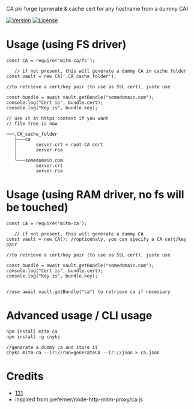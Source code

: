 CA pki forge (generate & cache cert for any hostname from a dummy CA)


[![Version](https://img.shields.io/npm/v/mitm-ca.svg)](https://www.npmjs.com/package/mitm-ca)
[![License](https://img.shields.io/badge/license-MIT-blue.svg)](http://opensource.org/licenses/MIT)



# Usage (using FS driver)

```
const CA = require('mitm-ca/fs');

   // if not present, this will generate a dummy CA in cache folder
const vault = new CA('.CA_cache_folder');

//to retrieve a cert/key pair (to use as SSL cert), juste use

const bundle = await vault.getBundle("somedomain.com");
console.log("Cert is", bundle.cert);
console.log("Key is", bundle.key);

// use it at https context if you want 
// file tree is now

───.CA_cache_folder
   ├───ca
   │       server.crt < root CA cert
   │       server.rsa
   │
   └───somedomain.com
           server.crt
           server.rsa

```

# Usage (using RAM driver, no fs will be touched)

```
const CA = require('mitm-ca');

   // if not present, this will generate a dummy CA
const vault = new CA(); //optionnaly, you can specify a CA cert/key pair

//to retrieve a cert/key pair (to use as SSL cert), juste use

const bundle = await vault.getBundle("somedomain.com");
console.log("Cert is", bundle.cert);
console.log("Key is", bundle.key);


//use await vault.getBundle("ca") to retrieve ca if necessary
```



# Advanced usage / CLI usage
```
npm install mitm-ca
npm install -g cnyks

//generate a dummy ca and store it
cnyks mitm-ca --ir://run=generateCA --ir://json > ca.json

```


# Credits
* [131](https://github.com/131)
* inspired from joeferner/node-http-mitm-proxy/ca.js
